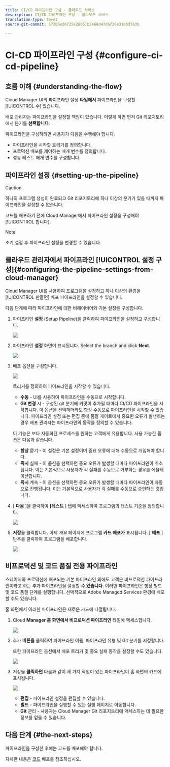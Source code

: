 ```yaml
---
title: CI/CD 파이프라인 구성 - 클라우드 서비스
description: CI/CD 파이프라인 구성 - 클라우드 서비스
translation-type: tm+mt
source-git-commit: 57206e36725e28051b2468d47da726e318bd763b

---
```



# CI-CD 파이프라인 구성 {#configure-ci-cd-pipeline}


## 흐름 이해 {#understanding-the-flow}

Cloud Manager UI의 파이프라인 설정 **타일에서** 파이프라인을 구성할 [!UICONTROL 수] 있습니다.

배포 관리자는 파이프라인을 설정할 책임이 있습니다. 이렇게 하면 먼저 Git 리포지토리에서 분기를 **선택합니다**.

파이프라인을 구성하려면 사용자가 다음을 수행해야 합니다.

* 파이프라인을 시작할 트리거를 정의합니다.
* 프로덕션 배포를 제어하는 매개 변수를 정의합니다.
* 성능 테스트 매개 변수를 구성합니다.

## 파이프라인 설정 {#setting-up-the-pipeline}

>[!CAUTION]
>
>하나의 프로그램 생성이 완료되고 Git 리포지토리에 하나 이상의 분기가 있을 때까지 파이프라인을 설정할 수 없습니다.

코드를 배포하기 전에 Cloud Manager에서 파이프라인 설정을 구성해야 [!UICONTROL 합니다].

>[!NOTE]
>
>초기 설정 후 파이프라인 설정을 변경할 수 있습니다.

## 클라우드 관리자에서 파이프라인 [!UICONTROL 설정 구성]{#configuring-the-pipeline-settings-from-cloud-manager}

Cloud Manager UI를 사용하여 프로그램을 설정하고 하나 이상의 환경을 [!UICONTROL 만들면] 배포 파이프라인을 설정할 수 있습니다.

다음 단계에 따라 파이프라인에 대한 비헤이비어와 기본 설정을 구성합니다.

1. 파이프라인 **설정** (Setup Pipeline)을 클릭하여 파이프라인을 설정하고 구성합니다.

   ![](assets/set-up-pipeline1.png)

1. 파이프라인 **설정** 화면이 표시됩니다. Select the branch and click **Next**.

   ![](assets/set-up-pipeline2.png)

1. 배포 옵션을 구성합니다.

   ![](assets/set-up-pipeline3.png)

   트리거를 정의하여 파이프라인을 시작할 수 있습니다.

   * **수동** - UI를 사용하여 파이프라인을 수동으로 시작합니다.
   * **Git 변경** 시 - 구성된 git 분기에 커밋이 추가될 때마다 CI/CD 파이프라인을 시작합니다. 이 옵션을 선택하더라도 항상 수동으로 파이프라인을 시작할 수 있습니다.
   파이프라인 설정 또는 편집 중에 품질 게이트에서 중요한 오류가 발생하는 경우 배포 관리자는 파이프라인의 동작을 정의할 수 있습니다.

   이 기능은 보다 자동화된 프로세스를 원하는 고객에게 유용합니다. 사용 가능한 옵션은 다음과 같습니다.

   * **항상** 묻기 - 이 설정은 기본 설정이며 중요 오류에 대해 수동으로 개입해야 합니다.
   * **즉시** 실패 - 이 옵션을 선택하면 중요 오류가 발생할 때마다 파이프라인이 취소됩니다. 이는 기본적으로 사용자가 각 실패를 수동으로 거부하는 경우를 에뮬레이션합니다.
   * **즉시** 계속 - 이 옵션을 선택하면 중요 오류가 발생할 때마다 파이프라인이 자동으로 진행됩니다. 이는 기본적으로 사용자가 각 실패를 수동으로 승인하는 것입니다.


1. [ **다음** ]을 클릭하여 **[테스트** ] 탭에 액세스하여 프로그램의 테스트 기준을 정의합니다.

   ![](assets/set-up-pipeline4.png)

1. **저장**&#x200B;을 클릭합니다. 이제 *개요* 페이지에 프로그램 **카드 배포가** 표시됩니다. [ **배포** ] 단추를 클릭하여 프로그램을 배포합니다.

   ![](assets/configure-pipeline5.png)


## 비프로덕션 및 코드 품질 전용 파이프라인

스테이지와 프로덕션에 배포되는 기본 파이프라인 외에도 고객은 비프로덕션 파이프라인이라고 하는 추가 파이프라인을 설정할 **수 있습니다**. 이러한 파이프라인은 항상 빌드 및 코드 품질 단계를 실행합니다. 선택적으로 Adobe Managed Services 환경에 배포할 수도 있습니다.

홈 화면에서 이러한 파이프라인은 새로운 카드에 나열됩니다.

1. Cloud **Manager 홈 화면에서 비프로덕션 파이프라인** 타일에 액세스합니다.

   ![](assets/configure-pipeline6.png)

1. 추가 **버튼을** 클릭하여 파이프라인 이름, 파이프라인 유형 및 Git 분기를 지정합니다.

   또한 파이프라인 옵션에서 배포 트리거 및 중요 실패 동작을 설정할 수도 있습니다.

   ![](assets/set-up-pipeline7.png)

1. 저장을 **클릭하면** 다음과 같이 세 가지 작업이 있는 파이프라인이 홈 화면의 카드에 표시됩니다.

   ![](assets/configure-pipeline8.png)

   * **편집** - 파이프라인 설정을 편집할 수 있습니다.
   * **빌드** - 파이프라인을 실행할 수 있는 실행 페이지로 이동합니다.
   * **Git** 관리 - 사용자는 Cloud Manager Git 리포지토리에 액세스하는 데 필요한 정보를 얻을 수 있습니다.



## 다음 단계 {#the-next-steps}

파이프라인을 구성한 후에는 코드를 배포해야 합니다.

자세한 내용은 [코드](deploy-code.md) 배포를 참조하십시오.
